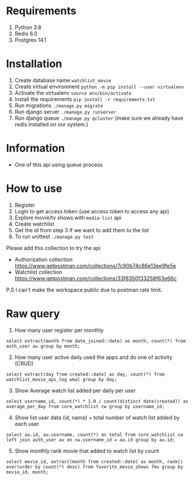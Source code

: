 # Requirements
 1. Python 3.8
 2. Redis 6.0
 3. Postgres 14.1

# Installation
1. Create database name ```watchlist_movie```
2. Create virtual environment ```python -m pip install --user virtualenv```
3. Activate the virtualenv ```source env/bin/activate```
4. Install the requirements ```pip install -r requirements.txt```
5. Run migrations ```./manage.py migrate```
6. Run django server ```./manage.py runserver```
7. Run django queue ```./manage.py qcluster``` (make sure we already have redis installed on our system.)

# Information

- One of this api using queue process

# How to use
1. Register
2. Login to get access token (use access token to access any api)
3. Explore movie/tv shows with ```media-list``` api
4. Create watchlist
5. Get the id from step 3 if we want to add them to the list
6. To run unittest ```./manage.py test```

Please add this collection to try the api
- Authorization collection https://www.getpostman.com/collections/7c90b74c86e13ee9fe5e
- Watchlist collection https://www.getpostman.com/collections/33f8350f33258f63e66c

P.S I can't make the workspace public due to postman rate limit.

# Raw query

1. How many user register per monthly

```select extract(month from date_joined::date) as month, count(*) from auth_user au group by month;```

2. How many user active daily used the apps and do one of activity (CRUD)

```select extract(day from created::date) as day, count(*) from watchlist_movie_api_log wmal group by day;```

3. Show Average watch list added per daily per user

```select username_id, count(*) * 1.0 / count(distinct date(created)) as average_per_day from core_watchlist cw group by username_id;```

4. Show list user data (id, name) + total number of watch list added by each user

```select au.id, au.username, count(*) as total from core_watchlist cw left join auth_user au on cw.username_id = au.id group by au.id;```

5. Show monthly rank movie that added to watch list by count

```select movie_id, extract(month from created::date) as month, rank() over(order by count(*) desc) from favorite_movie_shows fms group by movie_id, month;```
